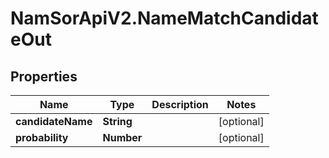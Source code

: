 # NamSorApiV2.NameMatchCandidateOut

## Properties
Name | Type | Description | Notes
------------ | ------------- | ------------- | -------------
**candidateName** | **String** |  | [optional] 
**probability** | **Number** |  | [optional] 


